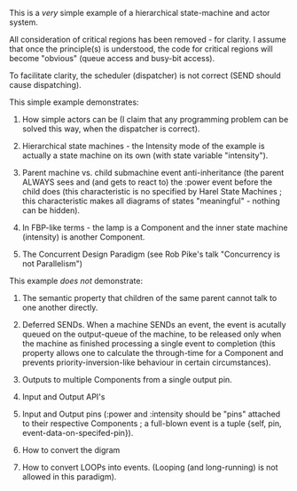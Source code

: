 This is a _very_ simple example of a hierarchical state-machine and actor system.

All consideration of critical regions has been removed - for clarity.  I assume that once the principle(s) is understood, the code for critical regions will become "obvious" (queue access and busy-bit access).

To facilitate clarity, the scheduler (dispatcher) is not correct (SEND should cause dispatching).

This simple example demonstrates:

1. How simple actors can be (I claim that any programming problem can be solved this way, when the dispatcher is correct).

2. Hierarchical state machines - the Intensity mode of the example is actually a state machine on its own (with state variable "intensity").

3. Parent machine vs. child submachine event anti-inheritance (the parent ALWAYS sees and (and gets to react to) the :power event before the child does (this characteristic is no specified by Harel State Machines ; this characteristic makes all diagrams of states "meaningful" - nothing can be hidden).

4. In FBP-like terms - the lamp is a Component and the inner state machine (intensity) is another Component.

5. The Concurrent Design Paradigm (see Rob Pike's talk "Concurrency is not Parallelism")

This example _does not_ demonstrate:

1. The semantic property that children of the same parent cannot talk to one another directly.

2. Deferred SENDs.  When a machine SENDs an event, the event is acutally queued on the output-queue of the machine, to be released only when the machine as finished processing a single event to completion (this property allows one to calculate the through-time for a Component and prevents priority-inversion-like behaviour in certain circumstances).

3. Outputs to multiple Components from a single output pin.

4. Input and Output API's

5. Input and Output pins (:power and :intensity should be "pins" attached to their respective Components ; a full-blown event is a tuple {self, pin, event-data-on-specifed-pin}).

6. How to convert the digram 

7. How to convert LOOPs into events.  (Looping (and long-running) is not allowed in this paradigm).
